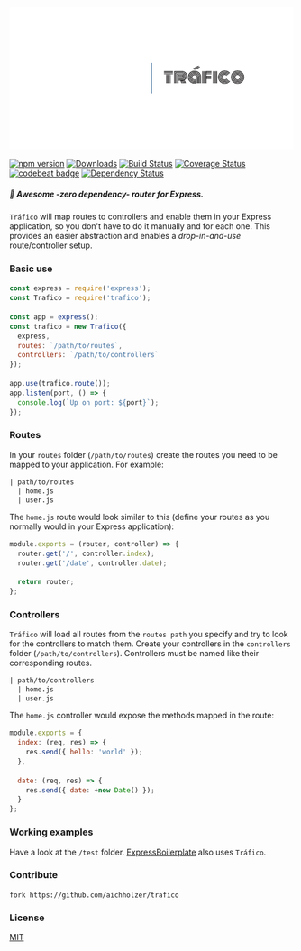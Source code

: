 <p align="center">
  <img src="https://raw.githubusercontent.com/aichholzer/trafico/master/assets/cover.png" alt="Tráfico" />
</p>

[![npm version](https://badge.fury.io/js/trafico.svg)](https://badge.fury.io/js/trafico)
[![Downloads](https://img.shields.io/npm/dt/trafico.svg)](https://www.npmjs.com/package/trafico)
[![Build Status](https://travis-ci.org/aichholzer/trafico.svg?branch=master)](https://travis-ci.org/aichholzer/trafico)
[![Coverage Status](https://coveralls.io/repos/github/aichholzer/trafico/badge.svg?branch=master)](https://coveralls.io/github/aichholzer/trafico?branch=master)
[![codebeat badge](https://codebeat.co/badges/05bcb301-f614-4c2c-892a-557253770e85)](https://codebeat.co/projects/github-com-aichholzer-trafico-master)
[![Dependency Status](https://gemnasium.com/badges/github.com/aichholzer/trafico.svg)](https://gemnasium.com/github.com/aichholzer/trafico)

##### 🚥 Awesome -zero dependency- router for Express.

`Tráfico` will map routes to controllers and enable them in your Express application, so you don't have to do it manually and for each one. This provides an easier abstraction and enables a _drop-in-and-use_ route/controller setup.


### Basic use

```js
const express = require('express');
const Trafico = require('trafico');

const app = express();
const trafico = new Trafico({
  express,
  routes: `/path/to/routes`,
  controllers: `/path/to/controllers`
});

app.use(trafico.route());
app.listen(port, () => {
  console.log(`Up on port: ${port}`);
});
```


### Routes

In your `routes` folder (`/path/to/routes`) create the routes you need to be mapped to your application. For example:

```
| path/to/routes
  | home.js
  | user.js
```

The `home.js` route would look similar to this (define your routes as you normally would in your Express application):

```js
module.exports = (router, controller) => {
  router.get('/', controller.index);
  router.get('/date', controller.date);

  return router;
};
```


### Controllers

`Tráfico` will load all routes from the `routes path` you specify and try to look for the controllers to match them. Create your controllers in the `controllers` folder (`/path/to/controllers`). Controllers must be named like their corresponding routes.

```
| path/to/controllers
  | home.js
  | user.js
```

The `home.js` controller would expose the methods mapped in the route:

```js
module.exports = {
  index: (req, res) => {
    res.send({ hello: 'world' });
  },
  
  date: (req, res) => {
    res.send({ date: +new Date() });
  }
};
```


### Working examples

Have a look at the `/test` folder. [ExpressBoilerplate](https://github.com/aichholzer/ExpressBoilerplate) also uses `Tráfico`.


### Contribute
```
fork https://github.com/aichholzer/trafico
```


### License

[MIT](https://github.com/aichholzer/trafico/blob/master/LICENSE)

